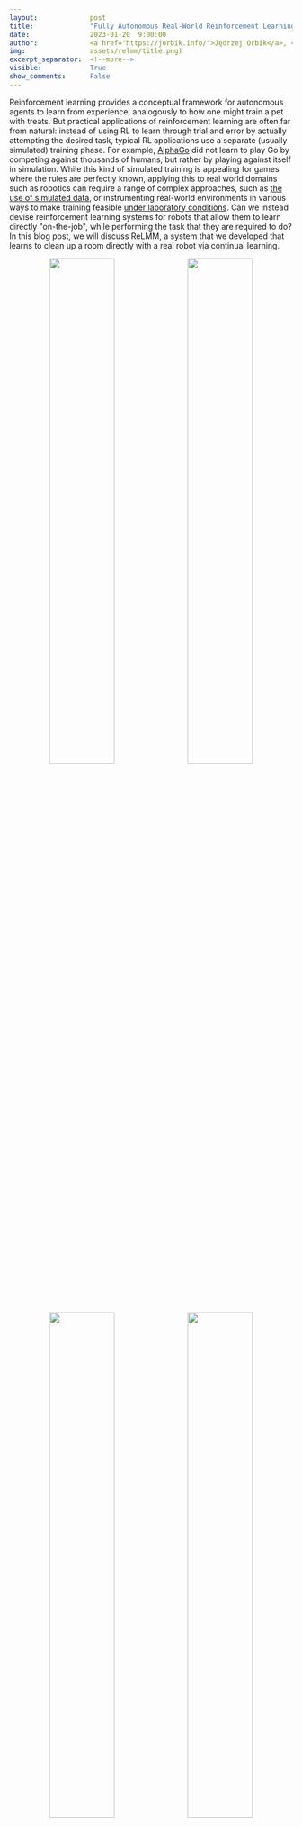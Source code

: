 ```yaml
---
layout:             post
title:              "Fully Autonomous Real-World Reinforcement Learning with Applications to Mobile Manipulation"
date:               2023-01-20  9:00:00
author:             <a href="https://jorbik.info/">Jędrzej Orbik</a>, <a href="https://charlesjsun.github.io/">Charles Sun</a>, <a href="https://cdevin.github.io/">Coline Devin</a>, <a href="https://www.fracturedplane.com/">Glen Berseth</a>
img:                assets/relmm/title.png)
excerpt_separator:  <!--more-->
visible:            True
show_comments:      False
---
```


<!-- twitter -->
<meta name="twitter:title" content="Fully Autonomous Real-World Reinforcement Learning with Applications to Mobile Manipulation">
<meta name="twitter:card" content="summary_large_image">
<meta name="twitter:image" content="assets/relmm/title.png">

<meta name="keywords" content="mobile manipulation, reinforcement learning, reset-free">
<meta name="description" content="The BAIR Blog">
<meta name="author" content="Jędrzej Orbik, Charles Sun, Coline Devin, Glen Berseth">

Reinforcement learning provides a conceptual framework for autonomous agents to learn from experience, analogously to how one might train a pet with treats. But practical applications of reinforcement learning are often far from natural: instead of using RL to learn through trial and error by actually attempting the desired task, typical RL applications use a separate (usually simulated) training phase. For example, [AlphaGo][1] did not learn to play Go by competing against thousands of humans, but rather by playing against itself in simulation. While this kind of simulated training is appealing for games where the rules are perfectly known, applying this to real world domains such as robotics can require a range of complex approaches, such as [the use of simulated data][2], or instrumenting real-world environments in various ways to make training feasible [under laboratory conditions][3]. Can we instead devise reinforcement learning systems for robots that allow them to learn directly "on-the-job", while performing the task that they are required to do? In this blog post, we will discuss ReLMM, a system that we developed that learns to clean up a room directly with a real robot via continual learning.

<p style="text-align:center;">
<img src="https://bair.berkeley.edu/static/blog/relmm/image8.gif" width="48%">
<img src="https://bair.berkeley.edu/static/blog/relmm/image12.gif" width="48%">
<img src="https://bair.berkeley.edu/static/blog/relmm/image3.gif" width="48%">
<img src="https://bair.berkeley.edu/static/blog/relmm/image2.gif" width="48%">
<br>
<i>We evaluate our method on different tasks that range in difficulty. The top-left task has uniform white blobs to pickup with no obstacles, while other rooms have objects of diverse shapes and colors, obstacles that increase navigation difficulty and obscure the objects and patterned rugs that make it difficult to see the objects against the ground.</i>
</p>

<!--more-->

To enable “on-the-job” training in the real world, the difficulty of collecting more experience is prohibitive. If we can make training in the real world easier, by making the data gathering process more autonomous without requiring human monitoring or intervention, we can further benefit from the simplicity of agents that learn from experience. In this work, we design an “on-the-job” mobile robot training system for cleaning by learning to grasp objects throughout different rooms.

# Lesson 1: The Benefits of Modular Policies for Robots.

People are not born one day and performing job interviews the next. There are many levels of tasks people learn before they apply for a job as we start with the easier ones and build on them. In ReLMM, we make use of this concept by allowing robots to train common-reusable skills, such as grasping, by first encouraging the robot to prioritize training these skills before learning later skills, such as navigation. Learning in this fashion has two advantages for robotics. The first advantage is that when an agent focuses on learning a skill, it is more efficient at collecting data around the local state distribution for that skill. 

<p style="text-align:center">
<img src="https://bair.berkeley.edu/static/blog/relmm/image13.png"  width="50%">
<br>
</p>

That is shown in the figure above, where we evaluated the amount of prioritized grasping experience needed to result in efficient mobile manipulation training. The second advantage to a multi-level learning approach is that we can inspect the models trained for different tasks and ask them questions, such as, “can you grasp anything right now” which is helpful for navigation training that we describe next.

<p style="text-align:center;">
<img src="https://bair.berkeley.edu/static/blog/relmm/image14.png"  width="50%">
<br>
</p>

Training this multi-level policy was not only more efficient than learning both skills at the same time but it allowed for the grasping controller to inform the navigation policy. Having a model that estimates the uncertainty in its grasp success (**Ours** above) can be used to improve navigation exploration by skipping areas without graspable objects, in contrast to **No Uncertainty Bonus** which does not use this information. The model can also be used to relabel data during training so that in the unlucky case when the grasping model was unsuccessful trying to grasp an object within its reach, the grasping policy can still provide some signal by indicating that an object was there but the grasping policy has not yet learned how to grasp it. Moreover, learning modular models has engineering benefits. Modular training allows for reusing skills that are easier to learn and can enable building intelligent systems one piece at a time. This is beneficial for many reasons, including safety evaluation and understanding.

# Lesson 2: Learning systems beat hand-coded systems, given time

<p style="text-align:center">
<img src="https://bair.berkeley.edu/static/blog/relmm/image15.png" width="50%">
<br>
</p>

Many robotics tasks that we see today can be solved to varying levels of success using hand-engineered controllers. For our room cleaning task, we designed a hand-engineered controller that locates objects using image clustering and turns towards the nearest detected object at each step. This expertly designed controller performs very well on the visually salient balled socks and takes reasonable paths around the obstacles **but it can not learn an optimal path to collect the objects quickly, and it struggles with visually diverse rooms**. As shown in video 3 below, the scripted policy gets distracted by the white patterned carpet while trying to locate more white objects to grasp.

<p style="text-align:center;">
1) <img src="https://bair.berkeley.edu/static/blog/relmm/image5.gif" width="45%">
2) <img src="https://bair.berkeley.edu/static/blog/relmm/image6.gif" width="45%">
<br>
3) <img src="https://bair.berkeley.edu/static/blog/relmm/image1.gif" width="45%">
4) <img src="https://bair.berkeley.edu/static/blog/relmm/image9.png" width="45%">
<br>
<i>We show a comparison between (1) our policy at the beginning of training (2) our policy at the end of training (3) the scripted policy. In (4) we can see the robot's performance improve over time, and eventually exceed the scripted policy at quickly collecting the objects in the room.</i>
</p>

Given we can use experts to code this hand-engineered controller, what is the purpose of learning? An important limitation of hand-engineered controllers is that they are tuned for a particular task, for example, grasping white objects. When diverse objects are introduced, which differ in color and shape, the original tuning may no longer be optimal. Rather than requiring further hand-engineering, our learning-based method is able to adapt itself to various tasks by collecting its own experience.

However, the most important lesson is that even if the hand-engineered controller is capable, the learning agent eventually surpasses it given enough time. This learning process is itself autonomous and takes place while the robot is performing its job, making it comparatively inexpensive. This shows the capability of learning agents, which can also be thought of as working out a general way to perform an “expert manual tuning” process for any kind of task. Learning systems have the ability to create the entire control algorithm for the robot, and are not limited to tuning a few parameters in a script. The key step in this work allows these real-world learning systems to autonomously collect the data needed to enable the success of learning methods.

<i>This post is based on the paper “Fully Autonomous Real-World Reinforcement Learning with Applications to Mobile Manipulation”, presented at CoRL 2021. You can find more details in [our paper][4], on our [website][5] and the on the [video][6]. We provide [code][7] to reproduce our experiments. We thank Sergey Levine for his valuable feedback on this blog post.</i>

[1]:https://deepmind.com/research/case-studies/alphago-the-story-so-far
[2]:https://www.youtube.com/watch?v=XUW0cnvqbwM
[3]:https://bair.berkeley.edu/blog/2020/04/27/ingredients/
[4]:https://arxiv.org/abs/2107.13545
[5]:https://sites.google.com/view/relmm
[6]:https://youtu.be/PcYJoCe4Kr4
[7]:https://github.com/charlesjsun/ReLMM
